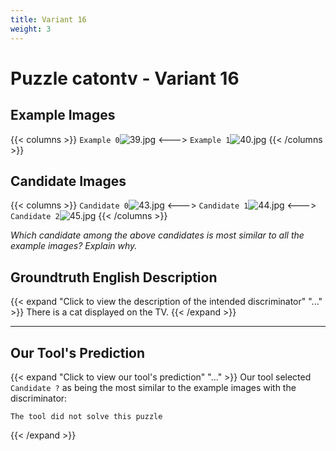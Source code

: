 ```yaml
---
title: Variant 16
weight: 3
---
```


# Puzzle catontv - Variant 16

## Example Images
{{< columns >}}
`Example 0`![39.jpg](/natscene_data/images/39.jpg)
<--->
`Example 1`![40.jpg](/natscene_data/images/40.jpg)
{{< /columns >}}

## Candidate Images
{{< columns >}}
`Candidate 0`![43.jpg](/natscene_data/images/43.jpg)
<--->
`Candidate 1`![44.jpg](/natscene_data/images/44.jpg)
<--->
`Candidate 2`![45.jpg](/natscene_data/images/45.jpg)
{{< /columns >}}

*Which candidate among the above candidates is most similar to all the example images? Explain why.*

## Groundtruth English Description

{{< expand "Click to view the description of the intended discriminator" "..." >}}
There is a cat displayed on the TV.
{{< /expand >}}

---



## Our Tool's Prediction

{{< expand "Click to view our tool's prediction" "..." >}}
Our tool selected `Candidate ?` as being the most similar to the example images with the discriminator:
```plaintext
The tool did not solve this puzzle
```
{{< /expand >}}
